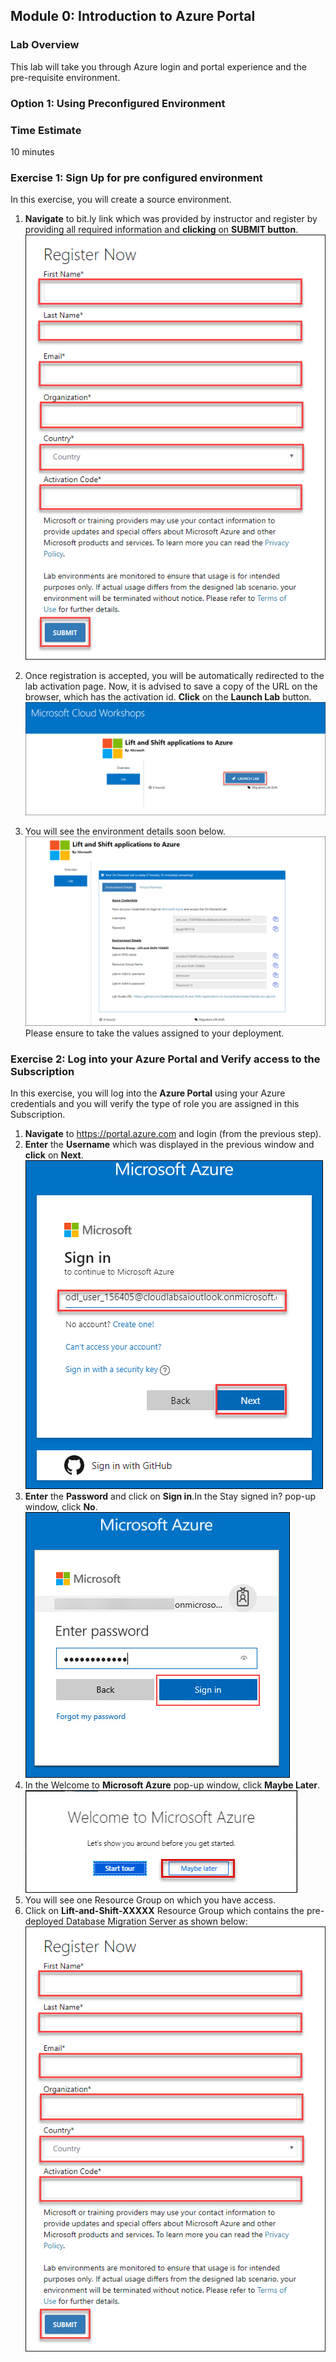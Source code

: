 ## Module 0: Introduction to Azure Portal
 
 ### Lab Overview
This lab will take you through Azure login and portal experience and the pre-requisite environment.

### Option 1: Using Preconfigured Environment

### Time Estimate

10 minutes

### Exercise 1: Sign Up for pre configured environment

In this exercise, you will create a source environment.
1.	**Navigate** to bit.ly link which was provided by instructor and register by providing all required information and **clicking** on **SUBMIT button**.<br/>
![The Select Top 1000 rows menu item is highlighted.](images/reg.png 'app service')

2. Once registration is accepted, you will be automatically redirected to the lab activation page. Now, it is advised to save a copy of the URL on the browser, which has the activation id. **Click** on the **Launch Lab** button.<br/>
![The Select Top 1000 rows menu item is highlighted.](images/launch.png 'app service')

3. You will see the environment details soon below.<br/>
![The Select Top 1000 rows menu item is highlighted.](images/details.png 'app service')
Please ensure to take the values assigned to your deployment.


### Exercise 2: Log into your Azure Portal and Verify access to the Subscription

In this exercise, you will log into the **Azure Portal** using your Azure credentials and you will verify the type of role you are assigned in this Subscription.
1.  **Navigate** to https://portal.azure.com and login (from the previous step).
2.  **Enter** the **Username** which was displayed in the previous window and **click** on **Next**.<br/>
![The Select Top 1000 rows menu item is highlighted.](images/user.png 'app service')
3. **Enter** the **Password** and click on **Sign in**.In the Stay signed in? pop-up window, click **No**.
![The Select Top 1000 rows menu item is highlighted.](images/password.png 'app service')
4.	In the Welcome to **Microsoft Azure** pop-up window, click **Maybe Later**.
![The Select Top 1000 rows menu item is highlighted.](images/maybe.png 'app service')
5. You will see one Resource Group on which you have access. 
6. Click on **Lift-and-Shift-XXXXX** Resource Group which contains the pre-deployed Database Migration Server as shown below:
![The Select Top 1000 rows menu item is highlighted.](images/reg.png 'app service')

